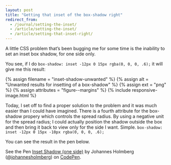 ```yaml
---
layout: post
title: "Getting that inset of the box-shadow right"
redirect_from:
  - /journal/setting-the-inset/
  - /article/setting-the-inset/
  - /article/setting-that-inset-right/
---
```


A little CSS problem that’s been bugging me for some time is the inability to set an inset box shadow, for one side only.

You see, if I do `box-shadow: inset -12px 0 15px rgba(0, 0, 0, .6);` it will give me this result:

{% assign filename = "inset-shadow-unwanted" %}
{% assign alt = "Unwanted results for insetting of a box-shadow" %}
{% assign ext = "png" %}
{% assign attributes = "figure--margins" %}
{% include responsive-image.html %}

Today, I set off to find a proper solution to the problem and it was much easier than I could have imagined. There is a fourth attribute for the box-shadow propery which controls the spread radius. By using a negative unit for the spread radius; I could actually position the shadow outside the box and then bring it back to view only for the side I want. Simple. `box-shadow: inset -12px 0 15px -10px rgba(0, 0, 0, .6);`

You can see the result in the pen below.

<p data-height="364" data-theme-id="0" data-slug-hash="JdBgWZ" data-default-tab="result" data-user="johannesholmberg" class='codepen'>See the Pen <a href='http://codepen.io/johannesholmberg/pen/JdBgWZ/'>Inset Shadow (one side)</a> by Johannes Holmberg (<a href='http://codepen.io/johannesholmberg/'>@johannesholmberg</a>) on <a href='http://codepen.io'>CodePen</a>.</p>
<script async src="//assets.codepen.io/assets/embed/ei.js"></script>
